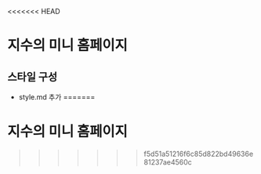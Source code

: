 <<<<<<< HEAD
# 지수의 미니 홈페이지

## 스타일 구성
- style.md 추가
=======
# 지수의 미니 홈페이지
>>>>>>> f5d51a51216f6c85d822bd49636e81237ae4560c
